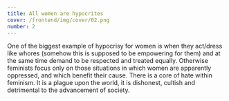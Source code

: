 ```yaml
---
title: All women are hypocrites
cover: /frontend/img/cover/02.png
number: 2
---
```


<section class="snap intro"><div class="module">One of the biggest example of hypocrisy for women is when they act/dress like whores (somehow this is supposed to be empowering for them) and at the same time demand to be respected and treated equally. Otherwise feminists focus only on those situations in which women are apparently oppressed, and which benefit their cause. There is a core of hate within feminism. It is a plague upon the world, it is dishonest, cultish and detrimental to the advancement of society.
</div></section>


<div class="meme-carousel">
  <div class="meme"></div>
</div>